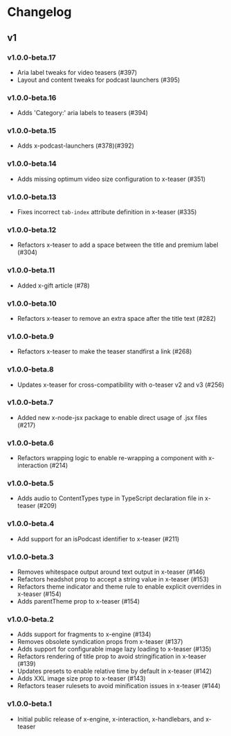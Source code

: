# Changelog

## v1

### v1.0.0-beta.17

- Aria label tweaks for video teasers (#397)
- Layout and content tweaks for podcast launchers (#395)

### v1.0.0-beta.16

- Adds 'Category:' aria labels to teasers (#394)

### v1.0.0-beta.15

- Adds x-podcast-launchers (#378)(#392)

### v1.0.0-beta.14

- Adds missing optimum video size configuration to x-teaser (#351)

### v1.0.0-beta.13

- Fixes incorrect `tab-index` attribute definition in x-teaser (#335)

### v1.0.0-beta.12

- Refactors x-teaser to add a space between the title and premium label (#304)

### v1.0.0-beta.11

- Added x-gift article (#78)

### v1.0.0-beta.10

- Refactors x-teaser to remove an extra space after the title text (#282)

### v1.0.0-beta.9

- Refactors x-teaser to make the teaser standfirst a link (#268)

### v1.0.0-beta.8

- Updates x-teaser for cross-compatibility with o-teaser v2 and v3 (#256)

### v1.0.0-beta.7

- Added new x-node-jsx package to enable direct usage of .jsx files (#217)

### v1.0.0-beta.6

- Refactors wrapping logic to enable re-wrapping a component with x-interaction (#214)

### v1.0.0-beta.5

- Adds audio to ContentTypes type in TypeScript declaration file in x-teaser (#209)

### v1.0.0-beta.4

- Add support for an isPodcast identifier to x-teaser (#211)

### v1.0.0-beta.3

- Removes whitespace output around text output in x-teaser (#146)
- Refactors headshot prop to accept a string value in x-teaser (#153)
- Refactors theme indicator and theme rule to enable explicit overrides in x-teaser (#154)
- Adds parentTheme prop to x-teaser (#154)


### v1.0.0-beta.2

- Adds support for fragments to x-engine (#134)
- Removes obsolete syndication props from x-teaser (#137)
- Adds support for configurable image lazy loading to x-teaser (#135)
- Refactors rendering of title prop to avoid stringification in x-teaser (#139)
- Updates presets to enable relative time by default in x-teaser (#142)
- Adds XXL image size prop to x-teaser (#143)
- Refactors teaser rulesets to avoid minification issues in x-teaser (#144)

### v1.0.0-beta.1

- Initial public release of x-engine, x-interaction, x-handlebars, and x-teaser
